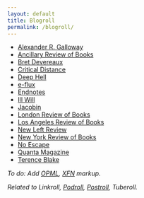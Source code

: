 ```yaml
---
layout: default
title: Blogroll
permalink: /blogroll/
---
```


* [Alexander R. Galloway](https://cultureandcommunication.org/galloway/)
* [Ancillary Review of Books](https://ancillaryreviewofbooks.org/)
* [Bret Devereaux](https://acoup.blog/)
* [Critical Distance](https://www.critical-distance.com/)
* [Deep Hell](https://deep-hell.com/)
* [e-flux](https://www.e-flux.com/)
* [Endnotes](https://endnotes.org.uk/)
* [Ill Will](https://illwill.com/)
* [Jacobin](https://jacobin.com/)
* [London Review of Books](https://www.lrb.co.uk/)
* [Los Angeles Review of Books](https://lareviewofbooks.org/)
* [New Left Review](https://newleftreview.org/)
* [New York Review of Books](https://www.nybooks.com/)
* [No Escape](https://noescapevg.com/)
* [Quanta Magazine](https://www.quantamagazine.org/)
* [Terence Blake](https://terenceblake.wordpress.com/)

*To do: Add [OPML](https://opml.org/spec2.opml), [XFN](https://gmpg.org/xfn/11) markup.*

*Related to Linkroll, [Podroll](/podroll/), [Postroll](/postroll/), Tuberoll.*
